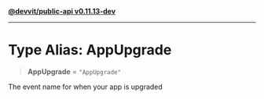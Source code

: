 [**@devvit/public-api v0.11.13-dev**](../README.md)

---

# Type Alias: AppUpgrade

> **AppUpgrade** = `"AppUpgrade"`

The event name for when your app is upgraded
